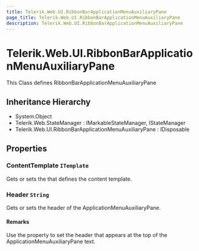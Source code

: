 ```yaml
---
title: Telerik.Web.UI.RibbonBarApplicationMenuAuxiliaryPane
page_title: Telerik.Web.UI.RibbonBarApplicationMenuAuxiliaryPane
description: Telerik.Web.UI.RibbonBarApplicationMenuAuxiliaryPane
---
```


# Telerik.Web.UI.RibbonBarApplicationMenuAuxiliaryPane

This Class defines RibbonBarApplicationMenuAuxiliaryPane

## Inheritance Hierarchy

* System.Object
* Telerik.Web.StateManager : IMarkableStateManager, IStateManager
* Telerik.Web.UI.RibbonBarApplicationMenuAuxiliaryPane : IDisposable

## Properties

###  ContentTemplate `ITemplate`

Gets or sets the  that defines the  content template.

###  Header `String`

Gets or sets the header of the ApplicationMenuAuxiliaryPane.

#### Remarks
Use the property to set the header that appears at the top of the ApplicationMenuAuxiliaryPane text.

